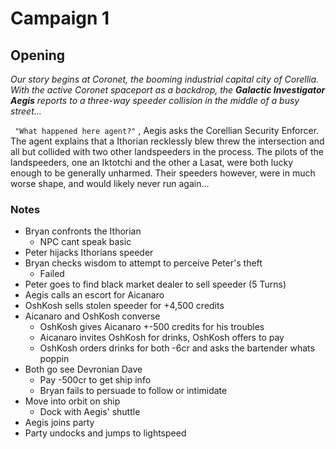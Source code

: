 # Campaign 1

##	Opening

*Our story begins at Coronet, the booming industrial capital city of Corellia. With the active Coronet spaceport as a backdrop, the **Galactic Investigator Aegis** reports to a three-way speeder collision in the middle of a busy street...* 

` "What happened here agent?"` , Aegis asks the Corellian Security Enforcer. The agent explains that a Ithorian recklessly blew threw the intersection and all but collided with two other landspeeders in the process. The pilots of the landspeeders, one an Iktotchi and the other a Lasat, were both lucky enough to be generally unharmed. Their speeders however, were in much worse shape, and would likely never run again...



### Notes

* Bryan confronts the Ithorian
  * NPC cant speak basic
* Peter hijacks Ithorians speeder
* Bryan checks wisdom to attempt to perceive Peter's theft
  * Failed
* Peter goes to find black market dealer to sell speeder (5 Turns)
* Aegis calls an escort for Aicanaro
* OshKosh sells stolen speeder for +4,500 credits
* Aicanaro and OshKosh converse
  * OshKosh gives Aicanaro +-500 credits for his troubles
  * Aicanaro invites OshKosh for drinks, OshKosh offers to pay
  * OshKosh orders drinks for both -6cr and asks the bartender whats poppin
* Both go see Devronian Dave
  * Pay -500cr to get ship info
  * Bryan fails to persuade to follow or intimidate
* Move into orbit on ship
  * Dock with Aegis' shuttle
* Aegis joins party
* Party undocks and jumps to lightspeed



